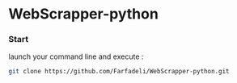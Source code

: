 # WebScrapper-python
### Start
launch your command line and execute :
```bash
git clone https://github.com/Farfadeli/WebScrapper-python.git
```
